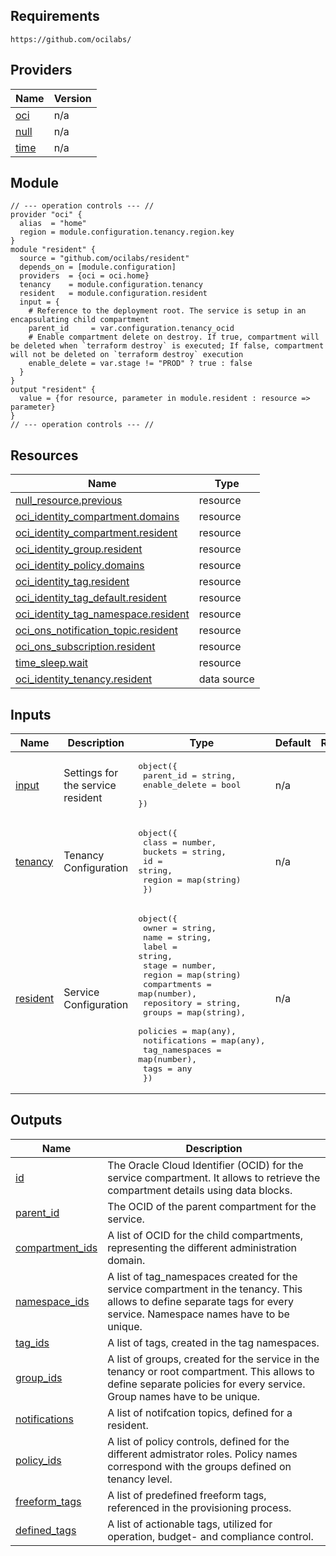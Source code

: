 ## Requirements

`https://github.com/ocilabs/`

## Providers

| Name | Version |
|------|---------|
| <a name="provider_oci"></a> [oci](#provider\_oci) | n/a |
| <a name="provider_null"></a> [null](#provider\_null) | n/a |
| <a name="provider_time"></a> [time](#provider\_time) | n/a |

## Module
```
// --- operation controls --- //
provider "oci" {
  alias  = "home"
  region = module.configuration.tenancy.region.key
}
module "resident" {
  source = "github.com/ocilabs/resident"
  depends_on = [module.configuration]
  providers  = {oci = oci.home}
  tenancy    = module.configuration.tenancy
  resident   = module.configuration.resident
  input = {
    # Reference to the deployment root. The service is setup in an encapsulating child compartment 
    parent_id     = var.configuration.tenancy_ocid
    # Enable compartment delete on destroy. If true, compartment will be deleted when `terraform destroy` is executed; If false, compartment will not be deleted on `terraform destroy` execution
    enable_delete = var.stage != "PROD" ? true : false
  }
}
output "resident" {
  value = {for resource, parameter in module.resident : resource => parameter}
}
// --- operation controls --- //
```

## Resources

| Name | Type |
|------|------|
| [null_resource.previous](https://registry.terraform.io/providers/hashicorp/null/latest/docs/resources/resource) | resource |
| [oci_identity_compartment.domains](https://registry.terraform.io/providers/oracle/oci/latest/docs/resources/identity_compartment) | resource |
| [oci_identity_compartment.resident](https://registry.terraform.io/providers/oracle/oci/latest/docs/resources/identity_compartment) | resource |
| [oci_identity_group.resident](https://registry.terraform.io/providers/oracle/oci/latest/docs/resources/identity_group) | resource |
| [oci_identity_policy.domains](https://registry.terraform.io/providers/oracle/oci/latest/docs/resources/identity_policy) | resource |
| [oci_identity_tag.resident](https://registry.terraform.io/providers/oracle/oci/latest/docs/resources/identity_tag) | resource |
| [oci_identity_tag_default.resident](https://registry.terraform.io/providers/oracle/oci/latest/docs/resources/identity_tag_default) | resource |
| [oci_identity_tag_namespace.resident](https://registry.terraform.io/providers/oracle/oci/latest/docs/resources/identity_tag_namespace) | resource |
| [oci_ons_notification_topic.resident](https://registry.terraform.io/providers/oracle/oci/latest/docs/resources/ons_notification_topic) | resource |
| [oci_ons_subscription.resident](https://registry.terraform.io/providers/oracle/oci/latest/docs/resources/ons_subscription) | resource |
| [time_sleep.wait](https://registry.terraform.io/providers/hashicorp/time/latest/docs/resources/sleep) | resource |
| [oci_identity_tenancy.resident](https://registry.terraform.io/providers/oracle/oci/latest/docs/data-sources/identity_tenancy) | data source |

## Inputs

| Name | Description | Type | Default | Required |
|------|-------------|------|---------|:--------:|
| <a name="input_input"></a> [input](#input\_input) | Settings for the service resident | <pre>object({<br>    parent_id     = string,<br>    enable_delete = bool<br>  })</pre> | n/a | yes |
| <a name="input_tenancy"></a> [tenancy](#input\_tenancy) | Tenancy Configuration | <pre>object({<br>    class   = number,<br>    buckets = string,<br>    id      = string,<br>    region  = map(string)<br>  })</pre> | n/a | yes |
| <a name="input_resident"></a> [resident](#input\_resident) | Service Configuration | <pre>object({<br>    owner          = string,<br>    name           = string,<br>    label          = string,<br>    stage          = number,<br>    region         = map(string)<br>    compartments   = map(number),<br>    repository     = string,<br>    groups         = map(string),<br>    policies       = map(any),<br>    notifications  = map(any),<br>    tag_namespaces = map(number),<br>    tags           = any<br>  })</pre> | n/a | yes |

## Outputs

| Name | Description |
|------|-------------|
| <a name="output_id"></a> [id](#output\_id) | The Oracle Cloud Identifier (OCID) for the service compartment. It allows to retrieve the compartment details using data blocks. |
| <a name="output_parent_id"></a> [parent\_id](#output\_parent\_id) | The OCID of the parent compartment for the service. |
| <a name="output_compartment_ids"></a> [compartment\_ids](#output\_compartment\_ids) | A list of OCID for the child compartments, representing the different administration domain. |
| <a name="output_namespace_ids"></a> [namespace\_ids](#output\_namespace\_ids) | A list of tag\_namespaces created for the service compartment in the tenancy. This allows to define separate tags for every service. Namespace names have to be unique. |
| <a name="output_tag_ids"></a> [tag\_ids](#output\_tag\_ids) | A list of tags, created in the tag namespaces. |
| <a name="output_group_ids"></a> [group\_ids](#output\_group\_ids) | A list of groups, created for the service in the tenancy or root compartment. This allows to define separate policies for every service. Group names have to be unique. |
| <a name="output_notifications"></a> [notifications](#output\_notifications) | A list of notifcation topics, defined for a resident. |
| <a name="output_policy_ids"></a> [policy\_ids](#output\_policy\_ids) | A list of policy controls, defined for the different admistrator roles. Policy names correspond with the groups defined on tenancy level. |
| <a name="output_freeform_tags"></a> [freeform\_tags](#output\_freeform\_tags) | A list of predefined freeform tags, referenced in the provisioning process. |
| <a name="output_defined_tags"></a> [defined\_tags](#output\_defined\_tags) | A list of actionable tags, utilized for operation, budget- and compliance control. |

